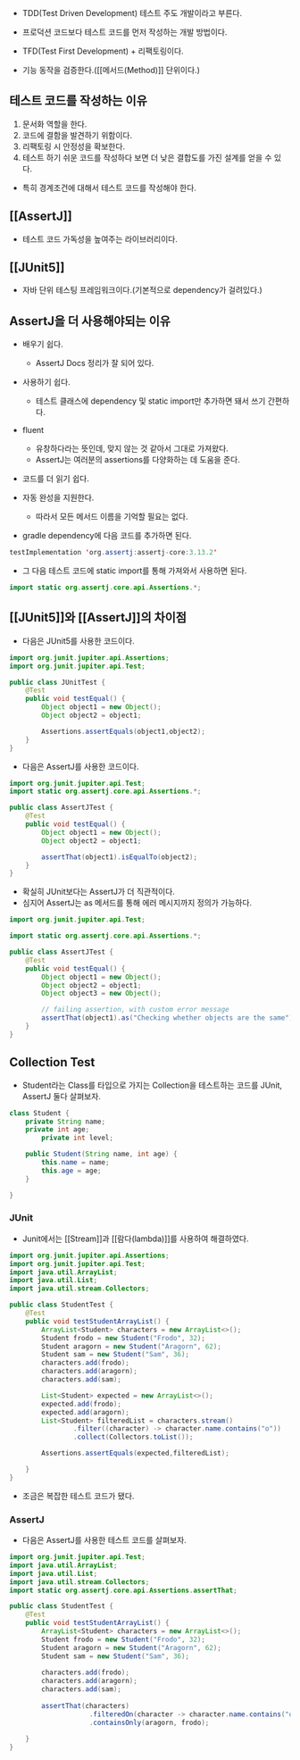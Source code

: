 - TDD(Test Driven Development) 테스트 주도 개발이라고 부른다.
- 프로덕션 코드보다 테스트 코드를 먼저 작성하는 개발 방법이다.

- TFD(Test First Development) + 리팩토링이다.
- 기능 동작을 검증한다.([[메서드(Method)]] 단위이다.)

## 테스트 코드를 작성하는 이유

1. 문서화 역할을 한다.
2. 코드에 결함을 발견하기 위함이다.
3. 리팩토링 시 안정성을 확보한다.
4. 테스트 하기 쉬운 코드를 작성하다 보면 더 낮은 결합도를 가진 설계를 얻을 수 있다.

- 특히 경계조건에 대해서 테스트 코드를 작성해야 한다.

## [[AssertJ]]

- 테스트 코드 가독성을 높여주는 라이브러리이다.

## [[JUnit5]]

- 자바 단위 테스팅 프레임워크이다.(기본적으로 dependency가 걸려있다.)

## AssertJ을 더 사용해야되는 이유

- 배우기 쉽다.
    - AssertJ Docs 정리가 잘 되어 있다.
- 사용하기 쉽다.
    - 테스트 클래스에 dependency 및 static import만 추가하면 돼서 쓰기 간편하다.
- fluent
    - 유창하다라는 뜻인데, 맞지 않는 것 같아서 그대로 가져왔다.
    - AssertJ는 여러분의 assertions를 다양화하는 데 도움을 준다.
- 코드를 더 읽기 쉽다.
- 자동 완성을 지원한다.
    - 따라서 모든 메서드 이름을 기억할 필요는 없다.

- gradle dependency에 다음 코드를 추가하면 된다.

```java
testImplementation 'org.assertj:assertj-core:3.13.2'
```

- 그 다음 테스트 코드에 static import를 통해 가져와서 사용하면 된다.

```java
import static org.assertj.core.api.Assertions.*;
```

## [[JUnit5]]와 [[AssertJ]]의  차이점

- 다음은 JUnit5를 사용한 코드이다.

```java
import org.junit.jupiter.api.Assertions;
import org.junit.jupiter.api.Test;

public class JUnitTest {
    @Test
    public void testEqual() {
        Object object1 = new Object();
        Object object2 = object1;

        Assertions.assertEquals(object1,object2);
    }
}
```

- 다음은 AssertJ를 사용한 코드이다.

```java
import org.junit.jupiter.api.Test;
import static org.assertj.core.api.Assertions.*;

public class AssertJTest {
    @Test
    public void testEqual() {
        Object object1 = new Object();
        Object object2 = object1;

        assertThat(object1).isEqualTo(object2);
    }
}
```

- 확실히 JUnit보다는 AssertJ가 더 직관적이다.
- 심지어 AssertJ는 as 메서드를 통해 에러 메시지까지 정의가 가능하다.

```java
import org.junit.jupiter.api.Test;

import static org.assertj.core.api.Assertions.*;

public class AssertJTest {
    @Test
    public void testEqual() {
        Object object1 = new Object();
        Object object2 = object1;
        Object object3 = new Object();

        // failing assertion, with custom error message
        assertThat(object1).as("Checking whether objects are the same").isEqualTo(object3);
    }
}
```

## Collection Test

- Student라는 Class를 타입으로 가지는 Collection을 테스트하는 코드를 JUnit, AssertJ 둘다 살펴보자.

```java
class Student {
    private String name;
    private int age;
		private int level;

    public Student(String name, int age) {
        this.name = name;
        this.age = age;
    }

}
```

### JUnit

- Junit에서는 [[Stream]]과 [[람다(lambda)]]를 사용하여 해결하였다.

```java
import org.junit.jupiter.api.Assertions;
import org.junit.jupiter.api.Test;
import java.util.ArrayList;
import java.util.List;
import java.util.stream.Collectors;

public class StudentTest {
    @Test
    public void testStudentArrayList() {
        ArrayList<Student> characters = new ArrayList<>();
        Student frodo = new Student("Frodo", 32);
        Student aragorn = new Student("Aragorn", 62);
        Student sam = new Student("Sam", 36);
        characters.add(frodo);
        characters.add(aragorn);
        characters.add(sam);

        List<Student> expected = new ArrayList<>();
        expected.add(frodo);
        expected.add(aragorn);
        List<Student> filteredList = characters.stream()
                .filter((character) -> character.name.contains("o"))
                .collect(Collectors.toList());

        Assertions.assertEquals(expected,filteredList);

    }
}
```

- 조금은 복잡한 테스트 코드가 됐다.

### AssertJ

- 다음은 AssertJ를 사용한 테스트 코드를 살펴보자.

```java
import org.junit.jupiter.api.Test;
import java.util.ArrayList;
import java.util.List;
import java.util.stream.Collectors;
import static org.assertj.core.api.Assertions.assertThat;

public class StudentTest {
    @Test
    public void testStudentArrayList() {
        ArrayList<Student> characters = new ArrayList<>();
        Student frodo = new Student("Frodo", 32);
        Student aragorn = new Student("Aragorn", 62);
        Student sam = new Student("Sam", 36);
        
        characters.add(frodo);
        characters.add(aragorn);
        characters.add(sam);
        
        assertThat(characters)
					.filteredOn(character -> character.name.contains("o"))
					.containsOnly(aragorn, frodo);
        
    }
}
```
